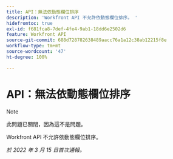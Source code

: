 ```yaml
---
title: API：無法依動態欄位排序
description: 'Workfront API 不允許依動態欄位排序。 '
hidefromtoc: true
exl-id: f681fca8-7def-4fe4-9ab1-18dd6e2502d6
feature: Workfront API
source-git-commit: 688d728782638489aacc76a1a12c38ab12215f8e
workflow-type: tm+mt
source-wordcount: '47'
ht-degree: 100%

---
```


# API：無法依動態欄位排序

<!--Requested article: Article exists to let people know they can't do this.-->

>[!NOTE]
>
>此問題已關閉，因為這不是問題。

Workfront API 不允許依動態欄位排序。

_於 2022 年 3 月 15 日首次通報。_
